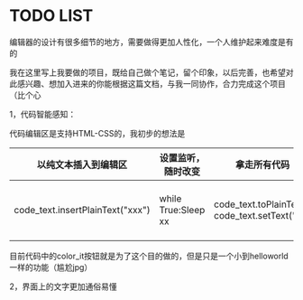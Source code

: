 # TODO LIST

编辑器的设计有很多细节的地方，需要做得更加人性化，一个人维护起来难度是有的

我在这里写上我要做的项目，既给自己做个笔记，留个印象，以后完善，也希望对此感兴趣、想加入进来的你能根据这篇文档，与我一同协作，合力完成这个项目（比个心

1，代码智能感知：

代码编辑区是支持HTML-CSS的，我初步的想法是

| 以纯文本插入到编辑区             | 设置监听，随时改变  | 拿走所有代码                                       | 格式化后立即重新放上去                                       |
| -------------------------------- | ------------------- | -------------------------------------------------- | ------------------------------------------------------------ |
| code_text.insertPlainText("xxx") | while True:Sleep xx | code_text.toPlainText()<br />code_text.setText("") | code_text.append("<font color=\"#FF0000\">" + line + "\n\<\/font> ") |

目前代码中的color_it按钮就是为了这个目的做的，但是只是一个小到helloworld一样的功能（尴尬jpg）

2，界面上的文字更加通俗易懂